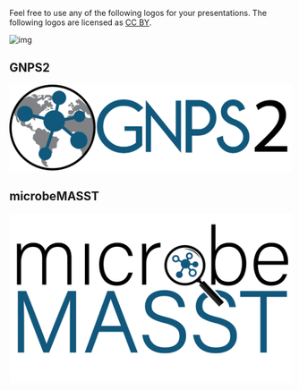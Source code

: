 Feel free to use any of the following logos for your presentations. The following logos are licensed as [CC BY](https://creativecommons.org/licenses/by/4.0/).

![img](https://licensebuttons.net/l/by/3.0/88x31.png)

## GNPS2

![](img/logo/GNPS2_logo_blue-grey-black.png)

## microbeMASST

![](img/logo/microbeMASST_logo.png)


